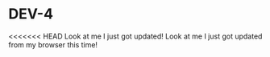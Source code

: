 # DEV-4

<<<<<<< HEAD
Look at me I just got updated!
Look at me I just got updated from my browser this time!
